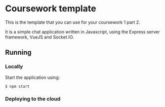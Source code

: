 # Coursework template

This is the template that you can use for your coursework 1 part 2.

It is a simple chat application written in Javascript, using the Express server framework, VueJS and Socket.IO.

## Running

### Locally

Start the application using:
```
$ npm start
```

### Deploying to the cloud

